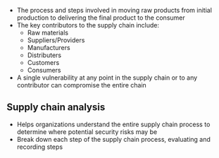 - The process and steps involved in moving raw products from initial production to delivering the final product to the consumer
- The key contributors to the supply chain include:
	- Raw materials
	- Suppliers/Providers
	- Manufacturers
	- Distributers
	- Customers
	- Consumers
- A single vulnerability at any point in the supply chain or to any contributor can compromise the entire chain
## Supply chain analysis
- Helps organizations understand the entire supply chain process to determine where potential security risks may be
- Break down each step of the supply chain process, evaluating and recording steps